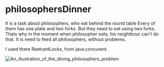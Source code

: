 # philosophersDinner
It is a task about philosophers, who eat behind the round table
Every of them has one plate and two forks.
But they need to eat using two forks.
Thats why in the moment when philosopher eats, his neightbour can't do that.
It is need to feed all philosophers, without problems.

I used there ReetrantLocks, from java.concurent.

![An_illustration_of_the_dining_philosophers_problem](https://user-images.githubusercontent.com/72294716/164613727-4d03fb85-f7ea-4e9c-aefa-c40791c0de06.png)
